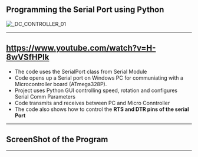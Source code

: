 ## Programming the Serial Port using Python

![_DC_CONTROLLER_01](https://github.com/user-attachments/assets/7f6dbc2a-b760-4f24-bdd2-c6e8b2149b7b)

-----------------------------------------------------------------------------------------------------------------------------------------------------------------
https://www.youtube.com/watch?v=H-8wVSfHPIk
-----------------------------------------------------------------------------------------------------------------------------------------------------------------

- The code uses the SerialPort class from Serial Module
- Code opens up a Serial port on Windows PC for communiating with a Microcontroller board (ATmega328P).
- Project uses Python GUI controlling speed, rotation and configures Serial Comm Parameters
- Code transmits and receives between PC and Micro Conntroller
- The code also shows how to control the **RTS and DTR pins of the serial Port**

-----------------------------------------------------------------------------------------------------------------------------------------------------------------

## ScreenShot of the Program

-----------------------------------------------------------------------------------------------------------------------------------------------------------------
